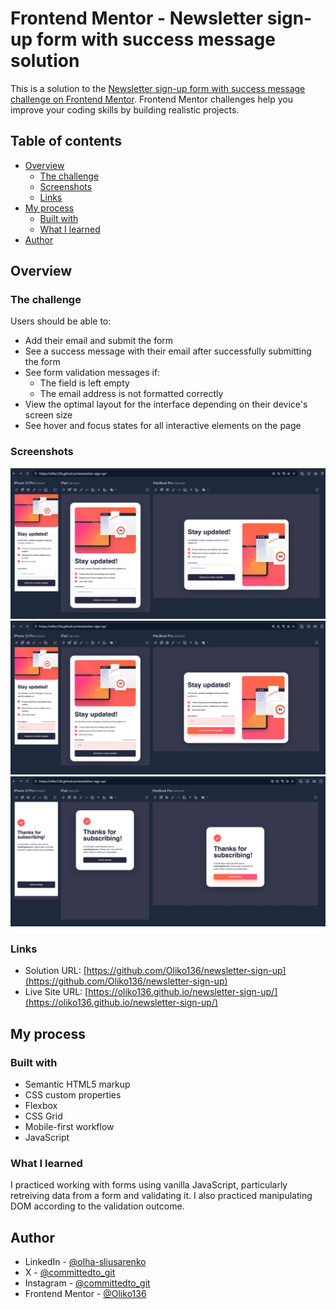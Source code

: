 # Frontend Mentor - Newsletter sign-up form with success message solution

This is a solution to the [Newsletter sign-up form with success message challenge on Frontend Mentor](https://www.frontendmentor.io/challenges/newsletter-signup-form-with-success-message-3FC1AZbNrv). Frontend Mentor challenges help you improve your coding skills by building realistic projects.

## Table of contents

- [Overview](#overview)
  - [The challenge](#the-challenge)
  - [Screenshots](#screenshots)
  - [Links](#links)
- [My process](#my-process)
  - [Built with](#built-with)
  - [What I learned](#what-i-learned)
- [Author](#author)

## Overview

### The challenge

Users should be able to:

- Add their email and submit the form
- See a success message with their email after successfully submitting the form
- See form validation messages if:
  - The field is left empty
  - The email address is not formatted correctly
- View the optimal layout for the interface depending on their device's screen size
- See hover and focus states for all interactive elements on the page

### Screenshots

![](./screenshots/newsletter.webp)
![](./screenshots/newsletter-error.webp)
![](./screenshots/newsletter-success.webp)

### Links

- Solution URL: [https://github.com/Oliko136/newsletter-sign-up](https://github.com/Oliko136/newsletter-sign-up)
- Live Site URL: [https://oliko136.github.io/newsletter-sign-up/](https://oliko136.github.io/newsletter-sign-up/)

## My process

### Built with

- Semantic HTML5 markup
- CSS custom properties
- Flexbox
- CSS Grid
- Mobile-first workflow
- JavaScript

### What I learned

I practiced working with forms using vanilla JavaScript, particularly retreiving data from a form and validating it. I also practiced manipulating DOM according to the validation outcome.

## Author

- LinkedIn - [@olha-sliusarenko](https://www.linkedin.com/in/olha-sliusarenko/)
- X - [@committedto_git](https://x.com/committedto_git)
- Instagram - [@committedto_git](https://www.instagram.com/committedto_git/)
- Frontend Mentor - [@Oliko136](https://www.frontendmentor.io/profile/Oliko136)
